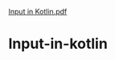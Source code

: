[Input in Kotlin.pdf](https://github.com/ms0208/Input-in-kotlin/files/9439732/Input.in.Kotlin.pdf)
# Input-in-kotlin
